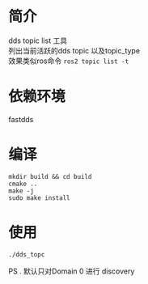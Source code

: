 

# 简介
dds topic list 工具  
列出当前活跃的dds topic 以及topic_type  
效果类似ros命令  `ros2 topic list -t`

       
# 依赖环境
fastdds


# 编译
```
mkdir build && cd build
cmake ..
make -j
sudo make install
```


# 使用
```bash
./dds_topc
```


PS . 默认只对Domain 0 进行 discovery